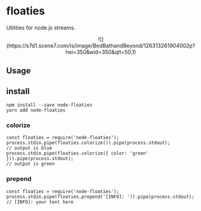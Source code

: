 # floaties
Utilities for node.js streams.

<center>
    ![](https://s7d1.scene7.com/is/image/BedBathandBeyond/126313261904002p?hei=350&wid=350&qlt=50,1)
</center>


## Usage

## install
```
npm install --save node-floaties
yarn add node-floaties
```

### colorize
```
const floaties = require('node-floaties');
process.stdin.pipe(floaties.colorize()).pipe(process.stdout);
// output is blue
process.stdin.pipe(floaties.colorize({ color: 'green' })).pipe(process.stdout);
// output is green
```

### prepend
```
const floaties = require('node-floaties');
process.stdin.pipe(floaties.prepend('[INFO]: ')).pipe(process.stdout);
// [INFO]: your text here
```
